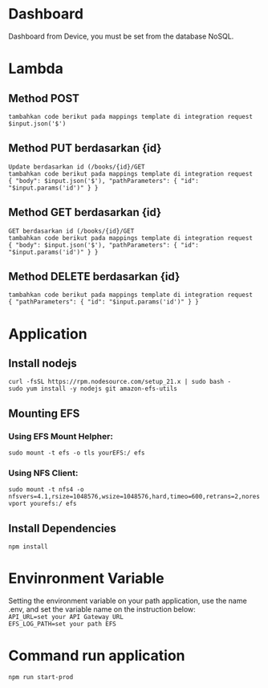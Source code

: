 # Dashboard
Dashboard from  Device, you must be set from the database NoSQL.

# Lambda

## Method POST
`tambahkan code berikut pada mappings template di integration request`<br/>
`$input.json('$')`
## Method PUT berdasarkan {id}
`Update berdasarkan id (/books/{id}/GET`<br/>
`tambahkan code berikut pada mappings template di integration request`<br/>
`{
  "body": $input.json('$'),
  "pathParameters": {
    "id": "$input.params('id')"
  }
}`
## Method GET berdasarkan {id}
`GET berdasarkan id (/books/{id}/GET`<br/>
`tambahkan code berikut pada mappings template di integration request`<br/>
`{
  "body": $input.json('$'),
  "pathParameters": {
    "id": "$input.params('id')"
  }
}
`
## Method DELETE berdasarkan {id}
`tambahkan code berikut pada mappings template di integration request`<br/>
`{
  "pathParameters": {
    "id": "$input.params('id')"
  }
}
`
# Application
## Install nodejs
`curl -fsSL https://rpm.nodesource.com/setup_21.x | sudo bash -`<br/>
`sudo yum install -y nodejs git amazon-efs-utils`

## Mounting EFS

### Using EFS Mount Helpher:
`sudo mount -t efs -o tls yourEFS:/ efs`

### Using NFS Client:
`sudo mount -t nfs4 -o nfsvers=4.1,rsize=1048576,wsize=1048576,hard,timeo=600,retrans=2,noresvport yourefs:/ efs` 


## Install Dependencies
`npm install`

# Envinronment Variable
Setting the environment variable on your path application, use the name .env, and set the variable name on the instruction below:<br/>
`API_URL=set your API Gateway URL`<br/>
`EFS_LOG_PATH=set your path EFS`

# Command run application
`npm run start-prod`
